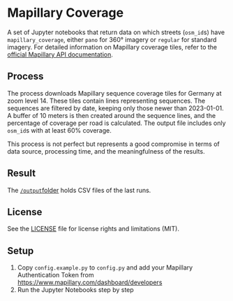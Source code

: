 # Mapillary Coverage

A set of Jupyter notebooks that return data on which streets (`osm_id`s) have `mapillary_coverage`, either `pano` for 360° imagery or `regular` for standard imagery.
For detailed information on Mapillary coverage tiles, refer to the [official Mapillary API documentation](https://www.mapillary.com/developer/api-documentation?locale=de_DE#coverage-tiles-computed).

## Process

The process downloads Mapillary sequence coverage tiles for Germany at zoom level 14. These tiles contain lines representing sequences. The sequences are filtered by date, keeping only those newer than 2023-01-01. A buffer of 10 meters is then created around the sequence lines, and the percentage of coverage per road is calculated. The output file includes only `osm_id`s with at least 60% coverage.

This process is not perfect but represents a good compromise in terms of data source, processing time, and the meaningfulness of the results.

## Result

The [`/output`folder](https://github.com/vizsim/mapillary_coverage/tree/main/output) holds CSV files of the last runs.

## License

See the [LICENSE](LICENSE) file for license rights and limitations (MIT).

## Setup

1. Copy `config.example.py` to `config.py` and add your Mapillary Authentication Token from https://www.mapillary.com/dashboard/developers
2. Run the Jupyter Notebooks step by step
